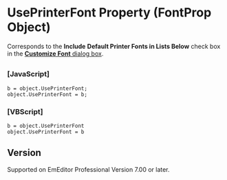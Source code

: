 # UsePrinterFont Property (FontProp Object)

Corresponds to the **Include**
**Default Printer Fonts in Lists Below** check box in the
[**Customize Font** dialog box](../../dlg/properties/font/index).

## 

### \[JavaScript\]

```
b = object.UsePrinterFont;
object.UsePrinterFont = b;
```

### \[VBScript\]

```
b = object.UsePrinterFont
object.UsePrinterFont = b
```

## Version

Supported on EmEditor Professional Version 7.00 or later.
